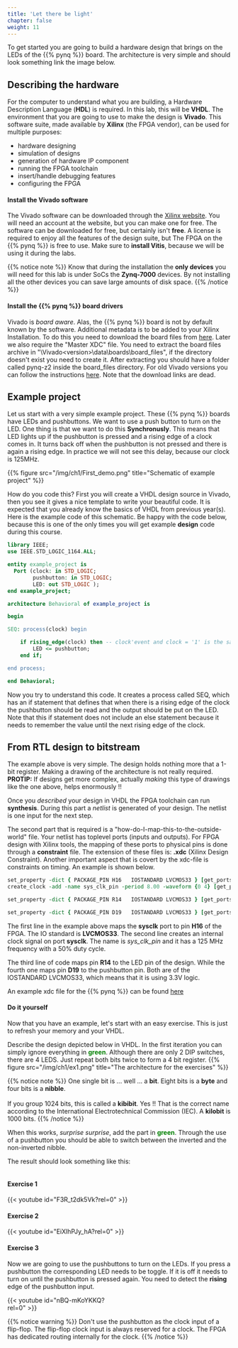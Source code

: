 ```yaml
---
title: 'Let there be light'
chapter: false
weight: 11
---
```



To get started you are going to build a hardware design that brings on the LEDs of the {{% pynq %}} board. The architecture is very simple and should look something link the image below.

## Describing the hardware
For the computer to understand what you are building, a Hardware Description Language (**HDL**) is required. In this lab, this will be **VHDL**. The environment that you are going to use to make the design is **Vivado**. This software suite, made available by **Xilinx** (the FPGA vendor), can be used for multiple purposes:

* hardware designing
* simulation of designs
* generation of hardware IP component
* running the FPGA toolchain
* insert/handle debugging features
* configuring the FPGA

#### Install the Vivado software
The Vivado software can be downloaded through the [Xilinx website](https://www.xilinx.com/support/download.html). You will need an account at the website, but you can make one for free. The software can be downloaded for free, but certainly isn't **free**. A license is required to enjoy all the features of the design suite, but The FPGA on the {{% pynq %}} is free to use. Make sure to **install Vitis**, because we will be using it during the labs. 

{{% notice note %}}
Know that during the installation the **only devices** you will need for this lab is under SoCs the **Zynq-7000** devices. By not installing all the other devices you can save large amounts of disk space.
{{% /notice %}}

#### Install the {{% pynq %}} board drivers
Vivado is *board aware*. Alas, the {{% pynq %}} board is not by default known by the software. Additional metadata is to be added to your Xilinx Installation. To do this you need to download the board files from [here](https://www.tulembedded.com/FPGA/ProductsPYNQ-Z2.html). Later we also require the "Master XDC" file. You need to extract the board files archive in "<Xilinx installation directory>\Vivado\<version>\data\boards\board_files", if the directory doesn't exist you need to create it. After extracting you should have a folder called pynq-z2 inside the board_files directory. For old Vivado versions you can follow the instructions [here](https://pynq.readthedocs.io/en/v2.5.1/overlay_design_methodology/board_settings.html?highlight=board#vivado-board-files). Note that the download links are dead.

## Example project
Let us start with a very simple example project. These {{% pynq %}} boards have LEDs and pushbuttons. We want to use a push button to turn on the LED. One thing is that we want to do this **Synchronusly**. This means that LED lights up if the pushbutton is pressed and a rising edge of a clock comes in. It turns back off when the pushbutton is not pressed and there is again a rising edge. In practice we will not see this delay, because our clock is 125MHz.

{{% figure src="/img/ch1/First_demo.png" title="Schematic of example project" %}}

How do you code this? First you will create a VHDL design source in Vivado, then you see it gives a nice template to write your beautiful code. It is expected that you already know the basics of VHDL from previous year(s). Here is the example code of this schematic. Be happy with the code below, because this is one of the only times you will get example **design** code during this course.

```vhdl
library IEEE;
use IEEE.STD_LOGIC_1164.ALL;

entity example_project is
  Port (clock: in STD_LOGIC;
        pushbutton: in STD_LOGIC;
        LED: out STD_LOGIC );
end example_project;

architecture Behavioral of example_project is

begin

SEQ: process(clock) begin

    if rising_edge(clock) then -- clock'event and clock = '1' is the same as rising_edge(clock)
        LED <= pushbutton;
    end if;

end process;

end Behavioral;
```

Now you try to understand this code. It creates a process called SEQ, which has an if statement that defines that when there is a rising edge of the clock the pushbutton should be read and the output should be put on the LED. Note that this if statement does not include an else statement because it needs to remember the value until the next rising edge of the clock.

## From RTL design to bitstream
The example above is very simple. The design holds nothing more that a 1-bit register. Making a drawing of the architecture is not really required. **PROTIP:** If designs get more complex, actually *making* this type of drawings like the one above, helps enormously !! 

Once you *described* your design in VHDL the FPGA toolchain can run **synthesis**. During this part a *netlist* is generated of your design. The netlist is one input for the next step.

The second part that is required is a "how-do-I-map-this-to-the-outside-world" file. Your netlist has toplevel ports (inputs and outputs). For FPGA design with Xilinx tools, the mapping of these ports to physical pins is done through a **constraint** file. The extension of these files is: **.xdc** (Xilinx Design Constraint). Another important aspect that is covert by the xdc-file is constraints on timing. An example is shown below.

```tcl
set_property -dict { PACKAGE_PIN H16   IOSTANDARD LVCMOS33 } [get_ports { clock }]; #IO_L13P_T2_MRCC_35 Sch=sysclk
create_clock -add -name sys_clk_pin -period 8.00 -waveform {0 4} [get_ports { clock}];

set_property -dict { PACKAGE_PIN R14   IOSTANDARD LVCMOS33 } [get_ports { LED }]; #IO_L6N_T0_VREF_34 Sch=led[0]

set_property -dict { PACKAGE_PIN D19   IOSTANDARD LVCMOS33 } [get_ports { pushbutton }]; #IO_L4P_T0_35 Sch=btn[0]

```

The first line in the example above maps the **sysclk** port to pin **H16** of the FPGA. The IO standard is **LVCMOS33**. The second line creates an internal clock signal on port **sysclk**. The name is *sys_clk_pin* and it has a 125 MHz frequency with a 50% duty cycle.

The third line of code maps pin **R14** to the LED pin of the design. While the fourth one maps pin **D19** to the pushbutton pin. Both are of the IOSTANDARD LVCMOS33, which means that it is using 3.3V logic.

An example xdc file for the {{% pynq %}} can be found [here](https://dpoauwgwqsy2x.cloudfront.net/Download/pynq-z2_v1.0.xdc.zip)

#### Do it yourself
Now that you have an example, let's start with an easy exercise. This is just to refresh your memory and your VHDL.

Describe the design depicted below in VHDL. In the first iteration you can simply ignore everything in <span style="color: green; font-weight: bold">green</span>. Although there are only 2 DIP switches, there are 4 LEDS. Just repeat both bits twice to form a 4 bit register.
{{% figure src="/img/ch1/ex1.png" title="The architecture for the exercises" %}}

{{% notice note %}}
One single bit is ... well ... a **bit**. Eight bits is a **byte** and four bits is a **nibble**. 
<br/><br/>
If you group 1024 bits, this is called a **kibibit**. Yes !! That is the correct name according to the International Electrotechnical Commission (IEC). A **kilobit** is 1000 bits.
{{% /notice %}}

When this works, *surprise* *surprise*, add the part in <span style="color: green; font-weight: bold">green</span>. Through the use of a pushbutton you should be able to switch between the inverted and the non-inverted nibble.

The result should look something like this:
<div class="multicolumn">
  <div class="column">
    <h4>Exercise 1</h4>
    {{< youtube id="F3R_t2dk5Vk?rel=0" >}}
  </div>
  <div class="column">
    <h4>Exercise 2</h4>
    {{< youtube id="EiXlhPJy_hA?rel=0" >}}
  </div>
</div>

#### Exercise 3

Now we are going to use the pushbuttons to turn on the LEDs. If you press a pushbutton the corresponding LED needs to be toggle. If it is off it needs to turn on until the pushbutton is pressed again. You need to detect the **rising** edge of the pushbutton input.
 
<div style="width:49%">
{{< youtube id="nBQ-mKoYKKQ?rel=0" >}}
</div>

{{% notice warning %}}
Don't use the pushbutton as the clock input of a flip-flop. The flip-flop clock input is always reserved for a clock. The FPGA has dedicated routing internally for the clock.
{{% /notice %}}


